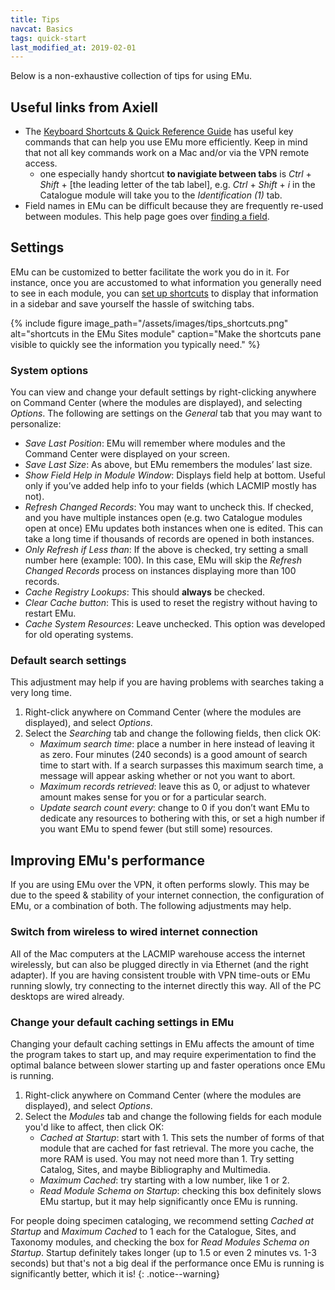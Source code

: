 ```yaml
---
title: Tips
navcat: Basics
tags: quick-start
last_modified_at: 2019-02-01
---
```

Below is a non-exhaustive collection of tips for using EMu.

## Useful links from Axiell

- The [Keyboard Shortcuts & Quick Reference Guide](http://help.emu.axiell.com/latest/en/Resources/Downloads/Quick%20Reference%20Guide/EMu_QuickRef_Guide_IE_20170629.pdf) has useful key commands that can help you use EMu more efficiently. Keep in mind that not all key commands work on a Mac and/or via the VPN remote access.
    - one especially handy shortcut **to navigiate between tabs** is *Ctrl* + *Shift* + [the leading letter of the tab label], e.g. *Ctrl* + *Shift* + *i* in the Catalogue module will take you to the *Identification (1)* tab.
- Field names in EMu can be difficult because they are frequently re-used between modules. This help page goes over [finding a field](http://help.emu.axiell.com/latest/en/Topics/Common/Find%20a%20field.htm).

## Settings

EMu can be customized to better facilitate the work you do in it. For instance, once you are accustomed to what information you generally need to see in each module, you can [set up shortcuts](http://help.emu.axiell.com/v5.1/en-US/Topics/Common/Shortcuts%20View.htm?Highlight=shortcuts) to display that information in a sidebar and save yourself the hassle of switching tabs.

{% include figure image_path="/assets/images/tips_shortcuts.png" alt="shortcuts in the EMu Sites module" caption="Make the shortcuts pane visible to quickly see the information you typically need." %}

### System options

You can view and change your default settings by right-clicking anywhere on Command Center (where the modules are displayed), and selecting *Options*. The following are settings on the *General* tab that you may want to personalize:
- *Save Last Position*: EMu will remember where modules and the Command Center were displayed on your screen.
- *Save Last Size*: As above, but EMu remembers the modules’ last size.
- *Show Field Help in Module Window*: Displays field help at bottom. Useful only if you’ve added help info to your fields (which LACMIP mostly has not).
- *Refresh Changed Records*: You may want to uncheck this. If checked, and you have multiple instances open (e.g. two Catalogue modules open at once) EMu updates both instances when one is edited. This can take a long time if thousands of records are opened in both instances.
- *Only Refresh if Less than*: If the above is checked, try setting a small number here (example: 100). In this case, EMu will skip the *Refresh Changed Records* process on instances displaying more than 100 records.
- *Cache Registry Lookups*: This should **always** be checked.
- *Clear Cache button*: This is used to reset the registry without having to restart EMu.
- *Cache System Resources*: Leave unchecked. This option was developed for old operating systems.

### Default search settings

This adjustment may help if you are having problems with searches taking a very long time.
1. Right-click anywhere on Command Center (where the modules are displayed), and select *Options*.
1. Select the *Searching* tab and change the following fields, then click OK:
    - *Maximum search time*: place a number in here instead of leaving it as zero. Four minutes (240 seconds) is a good amount of search time to start with. If a search surpasses this maximum search time, a message will appear asking whether or not you want to abort.
    - *Maximum records retrieved*: leave this as 0, or adjust to whatever amount makes sense for you or for a particular search.
    - *Update search count every*: change to 0 if you don’t want EMu to dedicate any resources to bothering with this, or set a high number if you want EMu to spend fewer (but still some) resources.

## Improving EMu's performance

If you are using EMu over the VPN, it often performs slowly. This may be due to the speed & stability of your internet connection, the configuration of EMu, or a combination of both. The following adjustments may help.

### Switch from wireless to wired internet connection

All of the Mac computers at the LACMIP warehouse access the internet wirelessly, but can also be plugged directly in via Ethernet (and the right adapter). If you are having consistent trouble with VPN time-outs or EMu running slowly, try connecting to the internet directly this way. All of the PC desktops are wired already.

### Change your default caching settings in EMu

Changing your default caching settings in EMu affects the amount of time the program takes to start up, and may require experimentation to find the optimal balance between slower starting up and faster operations once EMu is running.
1. Right-click anywhere on Command Center (where the modules are displayed), and select *Options*.
1. Select the *Modules* tab and change the following fields for each module you'd like to affect, then click OK:
    - *Cached at Startup*: start with 1. This sets the number of forms of that module that are cached for fast retrieval. The more you cache, the more RAM is used. You may not need more than 1. Try setting Catalog, Sites, and maybe Bibliography and Multimedia.
    - *Maximum Cached*: try starting with a low number, like 1 or 2.
    - *Read Module Schema on Startup*: checking this box definitely slows EMu startup, but it may help significantly once EMu is running.

For people doing specimen cataloging, we recommend setting *Cached at Startup* and *Maximum Cached* to 1 each for the Catalogue, Sites, and Taxonomy modules, and checking the box for *Read Modules Schema on Startup*. Startup definitely takes longer (up to 1.5 or even 2 minutes vs. 1-3 seconds) but that's not a big deal if the performance once EMu is running is significantly better, which it is!
{: .notice--warning}
